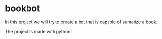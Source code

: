 # bookbot
In this project we will try to create a bot that is capable of sumarize a book.

The project is made with python!
